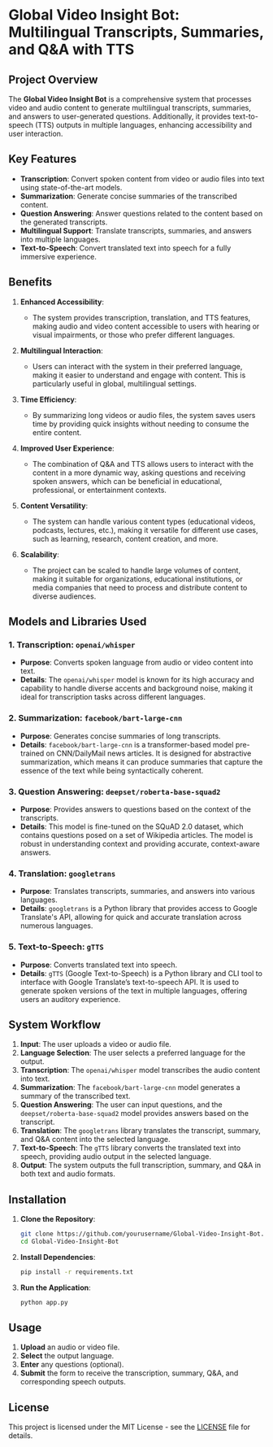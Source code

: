 # Global Video Insight Bot: Multilingual Transcripts, Summaries, and Q&A with TTS

## Project Overview

The **Global Video Insight Bot** is a comprehensive system that processes video and audio content to generate multilingual transcripts, summaries, and answers to user-generated questions. Additionally, it provides text-to-speech (TTS) outputs in multiple languages, enhancing accessibility and user interaction.

## Key Features

- **Transcription**: Convert spoken content from video or audio files into text using state-of-the-art models.
- **Summarization**: Generate concise summaries of the transcribed content.
- **Question Answering**: Answer questions related to the content based on the generated transcripts.
- **Multilingual Support**: Translate transcripts, summaries, and answers into multiple languages.
- **Text-to-Speech**: Convert translated text into speech for a fully immersive experience.

## Benefits

1. **Enhanced Accessibility**:
   - The system provides transcription, translation, and TTS features, making audio and video content accessible to users with hearing or visual impairments, or those who prefer different languages.

2. **Multilingual Interaction**:
   - Users can interact with the system in their preferred language, making it easier to understand and engage with content. This is particularly useful in global, multilingual settings.

3. **Time Efficiency**:
   - By summarizing long videos or audio files, the system saves users time by providing quick insights without needing to consume the entire content.

4. **Improved User Experience**:
   - The combination of Q&A and TTS allows users to interact with the content in a more dynamic way, asking questions and receiving spoken answers, which can be beneficial in educational, professional, or entertainment contexts.

5. **Content Versatility**:
   - The system can handle various content types (educational videos, podcasts, lectures, etc.), making it versatile for different use cases, such as learning, research, content creation, and more.

6. **Scalability**:
   - The project can be scaled to handle large volumes of content, making it suitable for organizations, educational institutions, or media companies that need to process and distribute content to diverse audiences.

## Models and Libraries Used

### 1. **Transcription: `openai/whisper`**
   - **Purpose**: Converts spoken language from audio or video content into text.
   - **Details**: The `openai/whisper` model is known for its high accuracy and capability to handle diverse accents and background noise, making it ideal for transcription tasks across different languages.

### 2. **Summarization: `facebook/bart-large-cnn`**
   - **Purpose**: Generates concise summaries of long transcripts.
   - **Details**: `facebook/bart-large-cnn` is a transformer-based model pre-trained on CNN/DailyMail news articles. It is designed for abstractive summarization, which means it can produce summaries that capture the essence of the text while being syntactically coherent.

### 3. **Question Answering: `deepset/roberta-base-squad2`**
   - **Purpose**: Provides answers to questions based on the context of the transcripts.
   - **Details**: This model is fine-tuned on the SQuAD 2.0 dataset, which contains questions posed on a set of Wikipedia articles. The model is robust in understanding context and providing accurate, context-aware answers.

### 4. **Translation: `googletrans`**
   - **Purpose**: Translates transcripts, summaries, and answers into various languages.
   - **Details**: `googletrans` is a Python library that provides access to Google Translate's API, allowing for quick and accurate translation across numerous languages.

### 5. **Text-to-Speech: `gTTS`**
   - **Purpose**: Converts translated text into speech.
   - **Details**: `gTTS` (Google Text-to-Speech) is a Python library and CLI tool to interface with Google Translate’s text-to-speech API. It is used to generate spoken versions of the text in multiple languages, offering users an auditory experience.

## System Workflow

1. **Input**: The user uploads a video or audio file.
2. **Language Selection**: The user selects a preferred language for the output.
3. **Transcription**: The `openai/whisper` model transcribes the audio content into text.
4. **Summarization**: The `facebook/bart-large-cnn` model generates a summary of the transcribed text.
5. **Question Answering**: The user can input questions, and the `deepset/roberta-base-squad2` model provides answers based on the transcript.
6. **Translation**: The `googletrans` library translates the transcript, summary, and Q&A content into the selected language.
7. **Text-to-Speech**: The `gTTS` library converts the translated text into speech, providing audio output in the selected language.
8. **Output**: The system outputs the full transcription, summary, and Q&A in both text and audio formats.

## Installation

1. **Clone the Repository**:
    ```bash
    git clone https://github.com/yourusername/Global-Video-Insight-Bot.git
    cd Global-Video-Insight-Bot
    ```

2. **Install Dependencies**:
    ```bash
    pip install -r requirements.txt
    ```

3. **Run the Application**:
    ```bash
    python app.py
    ```

## Usage

1. **Upload** an audio or video file.
2. **Select** the output language.
3. **Enter** any questions (optional).
4. **Submit** the form to receive the transcription, summary, Q&A, and corresponding speech outputs.


## License

This project is licensed under the MIT License - see the [LICENSE](LICENSE) file for details.
